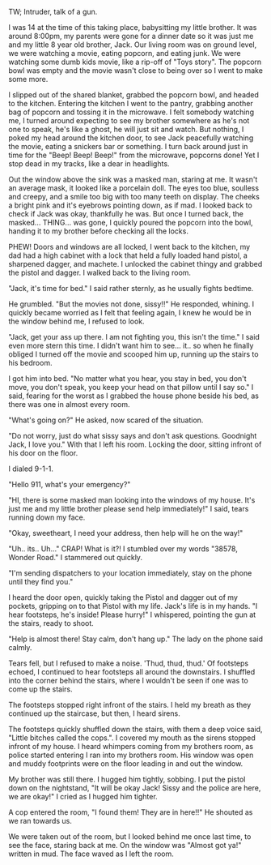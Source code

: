 TW; Intruder, talk of a gun.

I was 14 at the time of this taking place, babysitting my little brother. It was around 8:00pm, my parents were gone for a dinner date so it was just me and my little 8 year old brother, Jack. Our living room was on ground level, we were watching a movie, eating popcorn, and eating junk. We were watching some dumb kids movie, like a rip-off of "Toys story". The popcorn bowl was empty and the movie wasn't close to being over so I went to make some more.

I slipped out of the shared blanket, grabbed the popcorn bowl, and headed to the kitchen. Entering the kitchen I went to the pantry, grabbing another bag of popcorn and tossing it in the microwave. I felt somebody watching me, I turned around expecting to see my brother somewhere as he's not one to speak, he's like a ghost, he will just sit and watch. But nothing, I poked my head around the kitchen door, to see Jack peacefully watching the movie, eating a snickers bar or something. I turn back around just in time for the "Beep! Beep! Beep!" from the microwave, popcorns done! Yet I stop dead in my tracks, like a dear in headlights.

Out the window above the sink was a masked man, staring at me. It wasn't an average mask, it looked like a porcelain doll. The eyes too blue, soulless and creepy, and a smile too big with too many teeth on display. The cheeks a bright pink and it's eyebrows pointing down, as if mad. I looked back to check if Jack was okay, thankfully he was. But once I turned back, the masked... THING... was gone, I quickly poured the popcorn into the bowl, handing it to my brother before checking all the locks.

PHEW! Doors and windows are all locked, I went back to the kitchen, my dad had a high cabinet with a lock that held a fully loaded hand pistol, a sharpened dagger, and machete. I unlocked the cabinet thingy and grabbed the pistol and dagger. I walked back to the living room.

"Jack, it's time for bed." I said rather sternly, as he usually fights bedtime.

He grumbled. "But the movies not done, sissy!!" He responded, whining. I quickly became worried as I felt that feeling again, I knew he would be in the window behind me, I refused to look.

"Jack, get your ass up there. I am not fighting you, this isn't the time." I said even more stern this time. I didn't want him to see... it.. so when he finally obliged I turned off the movie and scooped him up, running up the stairs to his bedroom.

I got him into bed. "No matter what you hear, you stay in bed, you don't move, you don't speak, you keep your head on that pillow until I say so." I said, fearing for the worst as I grabbed the house phone beside his bed, as there was one in almost every room. 

"What's going on?" He asked, now scared of the situation.

"Do not worry, just do what sissy says and don't ask questions. Goodnight Jack, I love you." With that I left his room. Locking the door, sitting infront of his door on the floor.

I dialed 9-1-1.

"Hello 911, what's your emergency?"

"HI, there is some masked man looking into the windows of my house. It's just me and my little brother please send help immediately!" I said, tears running down my face.

"Okay, sweetheart, I need your address, then help will he on the way!"

"Uh.. its.. Uh..." CRAP! What is it?! I stumbled over my words "38578, Wonder Road." I stammered out quickly.

"I'm sending dispatchers to your location immediately, stay on the phone until they find you." 

I heard the door open, quickly taking the Pistol and dagger out of my pockets, gripping on to that Pistol with my life. Jack's life is in my hands. "I hear footsteps, he's inside! Please hurry!" I whispered, pointing the gun at the stairs, ready to shoot.

"Help is almost there! Stay calm, don't hang up." The lady on the phone said calmly. 

Tears fell, but I refused to make a noise. 'Thud, thud, thud.' Of footsteps echoed, I continued to hear footsteps all around the downstairs. I shuffled into the corner behind the stairs, where I wouldn't be seen if one was to come up the stairs. 

The footsteps stopped right infront of the stairs. I held my breath as they continued up the staircase, but then, I heard sirens.

The footsteps quickly shuffled down the stairs, with them a deep voice said, "Little bitches called the cops.". I covered my mouth as the sirens stopped infront of my house. I heard whimpers coming from my brothers room, as police started entering I ran into my brothers room. His window was open and muddy footprints were on the floor leading in and out the window. 

My brother was still there. I hugged him tightly, sobbing. I put the pistol down on the nightstand, "It will be okay Jack! Sissy and the police are here, we are okay!" I cried as I hugged him tighter.

A cop entered the room, "I found them! They are in here!!" He shouted as we ran towards us.

We were taken out of the room, but I looked behind me once last time, to see the face, staring back at me. On the window was "Almost got ya!" written in mud. The face waved as I left the room.